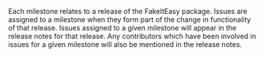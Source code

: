 Each milestone relates to a release of the FakeItEasy package. Issues are assigned to a milestone when they form part of the change in functionality of that release. Issues assigned to a given milestone will appear in the release notes for that release. Any contributors which have been involved in issues for a given milestone will also be mentioned in the release notes.